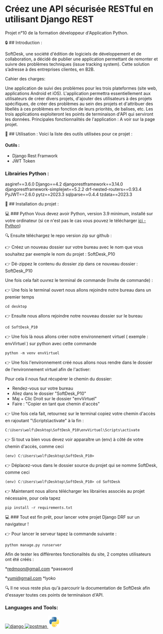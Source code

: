# Créez une API sécurisée RESTful en utilisant Django REST


Projet n°10 de la formation développeur d'Application Python.

:lock: ## Introduction : 

SoftDesk, une société d'édition de logiciels de développement et de collaboration, a décidé de publier une application permettant de remonter et suivre des problèmes techniques (issue tracking system). Cette solution s’adresse à des entreprises clientes, en B2B. 

Cahier des charges:

Une application de suivi des problèmes pour les trois plateformes (site web, applications Android et iOS).
L'application permettra essentiellement aux utilisateurs de créer divers projets, d'ajouter des utilisateurs à des projets spécifiques, de créer des problèmes au sein des projets et d'attribuer des libellés à ces problèmes en fonction de leurs priorités, de balises, etc.
Les trois applications exploiteront les points de terminaison d'API qui serviront les données.
Principales fonctionnalités de l'application :
A voir sur la page projet.


:pushpin: ## Utilisation : Voici la liste des outils utilisées pour ce projet :

#### Outils : 

* Django Rest Framwork 
* JWT Token

### Librairies Python :

asgiref==3.6.0
Django==4.2
djangorestframework==3.14.0
djangorestframework-simplejwt==5.2.2
drf-nested-routers==0.93.4
PyJWT==2.6.0
pytz==2023.3
sqlparse==0.4.4
tzdata==2023.3


:pushpin: ## Installation du projet : 



:computer: ### Python
Vous devez avoir Python, version 3.9 minimum, installé sur votre ordinateur (si ce n'est pas le cas vous pouvez le télécharger [ici - Python](https://www.python.org/downloads/))


:mag: Ensuite téléchargez le repo version zip sur github  :


:point_right: Créez un nouveau dossier sur votre bureau avec le nom que vous souhaitez par exemple le nom du projet : SoftDesk_P10



:point_right: Dé-zippez le contenu du dossier zip dans ce nouveau dossier : SoftDesk_P10



Une fois cela fait ouvrez le terminal de commande (Invite de commande) :



:point_right: Une fois le terminal ouvert nous allons rejoindre notre bureau dans un premier temps
```
cd desktop
```
:point_right: Ensuite nous allons rejoindre notre nouveau dossier sur le bureau
```
cd SoftDesk_P10
```
:point_right: Une fois là nous allons créer notre environnement virtuel ( exemple : envVirtuel ) sur python avec cette commande
```
python -m venv envVirtuel
```
:point_right: Une fois l'environnement créé nous allons nous rendre dans le dossier de l'environnement virtuel afin de l'activer:


Pour cela il nous faut récupérer le chemin du dossier:


* Rendez-vous sur votre bureau
* Allez dans le dossier "SoftDesk_P10"
* Maj + Clic Droit sur le dossier "envVirtuel"
* Faire : "Copier en tant que chemin d'accès"



:point_right: Une fois cela fait, retournez sur le terminal copiez votre chemin d'accès en rajoutant "\Scripts\activate" à la fin :
```
C:\Users\wolf\Desktop\SoftDesk_P10\envVirtuel\Scripts\activate
```
:point_right: Si tout va bien vous devez voir apparaître un (env) à côté de votre chemin d'accès, comme ceci
```
(env) C:\Users\wolf\Desktop\SoftDesk_P10>
```
:point_right: Déplacez-vous dans le dossier source du projet qui se nomme SoftDesk, comme ceci
```
(env) C:\Users\wolf\Desktop\SoftDesk_P10> cd SoftDesk
```
:point_right: Maintenant nous allons télécharger les librairies associés au projet nécessaire, pour cela tapez
```
pip install -r requirements.txt
```


:computer: ### Tout est fin prêt, pour lancer votre projet Django  DRF sur un navigateur !



:point_right: Pour lancer le serveur tapez la commande suivante :
```
python manage.py runserver
``` 


Afin de tester les différentes fonctionalités du site, 2 comptes utilisateurs ont été créés : 

*redmoon@gmail.com
*password

*yumi@gmail.com
*lyoko


:mag: Il ne vous reste plus qu'à parcourir la documentation de SoftDesk afin d'essayer toutes ces points de terminaison d'API.




<h3 align="left">Languages and Tools:</h3>
<p align="left"> <a href="https://www.djangoproject.com/" target="_blank" rel="noreferrer"> <img src="https://cdn.worldvectorlogo.com/logos/django.svg" alt="django" width="40" height="40"/> </a> <a href="https://postman.com" target="_blank" rel="noreferrer"> <img src="https://www.vectorlogo.zone/logos/getpostman/getpostman-icon.svg" alt="postman" width="40" height="40"/> </a> <a href="https://www.python.org" target="_blank" rel="noreferrer"> <img src="https://raw.githubusercontent.com/devicons/devicon/master/icons/python/python-original.svg" alt="python" width="40" height="40"/> </a> </p>




